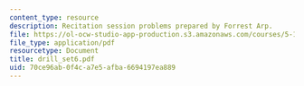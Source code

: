 ```yaml
---
content_type: resource
description: Recitation session problems prepared by Forrest Arp.
file: https://ol-ocw-studio-app-production.s3.amazonaws.com/courses/5-13-organic-chemistry-ii-fall-2003/70ce96ab0f4ca7e5afba6694197ea889_drill_set6.pdf
file_type: application/pdf
resourcetype: Document
title: drill_set6.pdf
uid: 70ce96ab-0f4c-a7e5-afba-6694197ea889
---
```

